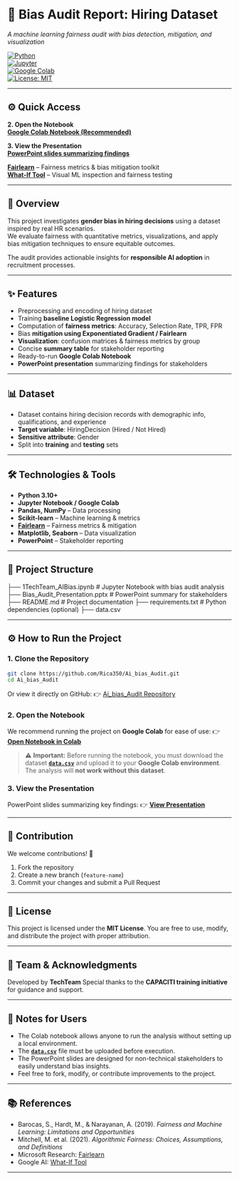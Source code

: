 # 🤖 Bias Audit Report: Hiring Dataset  

_A machine learning fairness audit with bias detection, mitigation, and visualization_  

[![Python](https://img.shields.io/badge/Python-3.10+-blue.svg)](https://www.python.org/)  
[![Jupyter](https://img.shields.io/badge/Notebook-Jupyter-orange.svg)](https://jupyter.org/)  
[![Google Colab](https://colab.research.google.com/assets/colab-badge.svg)](https://colab.research.google.com/drive/1djf_4VohnSw0qD3d5xZ9PqA_3QgY73Oa?usp=sharing)  
[![License: MIT](https://img.shields.io/badge/License-MIT-yellow.svg)](LICENSE)  

---

## ⚙️ Quick Access  

**2. Open the Notebook**  
**[Google Colab Notebook (Recommended)](https://colab.research.google.com/drive/1djf_4VohnSw0qD3d5xZ9PqA_3QgY73Oa?usp=sharing)**  

**3. View the Presentation**  
**[PowerPoint slides summarizing findings](https://capeitinitiative-my.sharepoint.com/:p:/g/personal/nontathu_sikhwebu_capaciti_org_za/EXt5hfJhKo5Cq8XBpc-r6SwBYJpw_bMvvUX5FJoixSh6rg?e=tr8MF8)**  

**[Fairlearn](https://fairlearn.org/?utm_source=chatgpt.com)** – Fairness metrics & bias mitigation toolkit  
**[What-If Tool](https://pair-code.github.io/what-if-tool/?utm_source=chatgpt.com)** – Visual ML inspection and fairness testing

---

## 📌 Overview  

This project investigates **gender bias in hiring decisions** using a dataset inspired by real HR scenarios.  
We evaluate fairness with quantitative metrics, visualizations, and apply bias mitigation techniques to ensure equitable outcomes.  

The audit provides actionable insights for **responsible AI adoption** in recruitment processes.  

---

## ✨ Features  

- Preprocessing and encoding of hiring dataset  
- Training **baseline Logistic Regression model**  
- Computation of **fairness metrics**: Accuracy, Selection Rate, TPR, FPR  
- Bias **mitigation using Exponentiated Gradient / Fairlearn**  
- **Visualization**: confusion matrices & fairness metrics by group  
- Concise **summary table** for stakeholder reporting  
- Ready-to-run **Google Colab Notebook**  
- **PowerPoint presentation** summarizing findings for stakeholders  

---

## 📊 Dataset  

- Dataset contains hiring decision records with demographic info, qualifications, and experience  
- **Target variable**: HiringDecision (Hired / Not Hired)  
- **Sensitive attribute**: Gender  
- Split into **training** and **testing** sets  

---

## 🛠️ Technologies & Tools  

- **Python 3.10+**  
- **Jupyter Notebook / Google Colab**  
- **Pandas, NumPy** – Data processing  
- **Scikit-learn** – Machine learning & metrics  
- **[Fairlearn](https://fairlearn.org/?utm_source=chatgpt.com)** – Fairness metrics & mitigation  
- **Matplotlib, Seaborn** – Data visualization  
- **PowerPoint** – Stakeholder reporting  

---

## 📂 Project Structure  


├── 1TechTeam_AIBias.ipynb # Jupyter Notebook with bias audit analysis
├── Bias_Audit_Presentation.pptx # PowerPoint summary for stakeholders
├── README.md # Project documentation
├── requirements.txt # Python dependencies (optional)
├── data.csv

---

## ⚙️ **How to Run the Project**

### **1. Clone the Repository**

```bash
git clone https://github.com/Rica350/Ai_bias_Audit.git
cd Ai_bias_Audit
```

Or view it directly on GitHub: 👉 [Ai\_bias\_Audit Repository](https://github.com/Capaciti-Tech-Team/Audit_bias_report)

### **2. Open the Notebook**

We recommend running the project on **Google Colab** for ease of use:
👉 **[Open Notebook in Colab](https://colab.research.google.com/drive/1djf_4VohnSw0qD3d5xZ9PqA_3QgY73Oa?usp=sharing)**

> ⚠️ **Important:** Before running the notebook, you must download the dataset **[`data.csv`](https://capeitinitiative-my.sharepoint.com/:x:/g/personal/defence_ndzhobela_capaciti_org_za/ESTZ51B42qZIvitlj04OptoBGjcC0gwPaQah7ZilbDWAIw?e=KknBWK)** and upload it to your **Google Colab environment**.
> The analysis will **not work without this dataset**.

### **3. View the Presentation**

PowerPoint slides summarizing key findings:
👉 **[View Presentation](https://capeitinitiative-my.sharepoint.com/:p:/g/personal/nontathu_sikhwebu_capaciti_org_za/EXt5hfJhKo5Cq8XBpc-r6SwBYJpw_bMvvUX5FJoixSh6rg?e=tr8MF8)**

---

## 🙌 **Contribution**

We welcome contributions! 🚀

1. Fork the repository
2. Create a new branch (`feature-name`)
3. Commit your changes and submit a Pull Request

---

## 📜 **License**

This project is licensed under the **MIT License**.
You are free to use, modify, and distribute the project with proper attribution.

---

## 👥 **Team & Acknowledgments**

Developed by **TechTeam**
Special thanks to the **CAPACITI training initiative** for guidance and support.

---

## 📢 **Notes for Users**

* The Colab notebook allows anyone to run the analysis without setting up a local environment.
* The **[`data.csv`](https://capeitinitiative-my.sharepoint.com/:x:/g/personal/defence_ndzhobela_capaciti_org_za/ESTZ51B42qZIvitlj04OptoBGjcC0gwPaQah7ZilbDWAIw?e=KknBWK)** file must be uploaded before execution.
* The PowerPoint slides are designed for non-technical stakeholders to easily understand bias insights.
* Feel free to fork, modify, or contribute improvements to the project.

---

## 📚 **References**

* Barocas, S., Hardt, M., & Narayanan, A. (2019). *Fairness and Machine Learning: Limitations and Opportunities*
* Mitchell, M. et al. (2021). *Algorithmic Fairness: Choices, Assumptions, and Definitions*
* Microsoft Research: [Fairlearn](https://fairlearn.org/?utm_source=chatgpt.com)
* Google AI: [What-If Tool](https://pair-code.github.io/what-if-tool/?utm_source=chatgpt.com)

---






